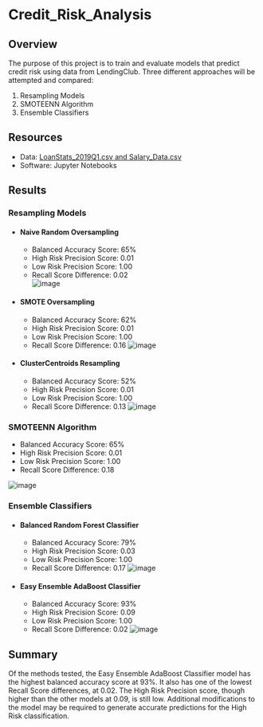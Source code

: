 # Credit_Risk_Analysis
## Overview
The purpose of this project is to train and evaluate models that predict credit risk using data from LendingClub. Three different approaches will be attempted and compared:
  1. Resampling Models
  2. SMOTEENN Algorithm
  3. Ensemble Classifiers

## Resources
- Data: [LoanStats_2019Q1.csv and Salary_Data.csv](https://github.com/mcarson16/Credit_Risk_Analysis/blob/main/Resources.zip)
- Software: Jupyter Notebooks

## Results

### Resampling Models
- #### Naive Random Oversampling
  - Balanced Accuracy Score: 65%
  - High Risk Precision Score: 0.01
  - Low Risk Precision Score: 1.00
  - Recall Score Difference: 0.02  
![image](https://user-images.githubusercontent.com/83254435/133009827-f67e21fe-90be-458e-ab9c-0e5d09b8d85f.png)

- #### SMOTE Oversampling
  - Balanced Accuracy Score: 62%
  - High Risk Precision Score: 0.01
  - Low Risk Precision Score: 1.00
  - Recall Score Difference: 0.16
![image](https://user-images.githubusercontent.com/83254435/133009850-4e0c7850-16f9-4be6-bed1-1481c830c44b.png)

- #### ClusterCentroids Resampling
  - Balanced Accuracy Score: 52%
  - High Risk Precision Score: 0.01
  - Low Risk Precision Score: 1.00
  - Recall Score Difference: 0.13
![image](https://user-images.githubusercontent.com/83254435/133009905-9e8b8029-5b09-43a1-833f-ac6d6101828c.png)

### SMOTEENN Algorithm
  - Balanced Accuracy Score: 65%
  - High Risk Precision Score: 0.01
  - Low Risk Precision Score: 1.00
  - Recall Score Difference: 0.18
  
![image](https://user-images.githubusercontent.com/83254435/133010002-5b3e1fe3-015a-4cc3-bb6f-8bd91de99d55.png)

### Ensemble Classifiers
- #### Balanced Random Forest Classifier
  - Balanced Accuracy Score: 79%
  - High Risk Precision Score: 0.03
  - Low Risk Precision Score: 1.00
  - Recall Score Difference: 0.17
![image](https://user-images.githubusercontent.com/83254435/133010134-13e7d4e8-cfcb-4bed-936e-9a6f35db4a80.png)

- #### Easy Ensemble AdaBoost Classifier
  - Balanced Accuracy Score: 93%
  - High Risk Precision Score: 0.09
  - Low Risk Precision Score: 1.00
  - Recall Score Difference: 0.02
![image](https://user-images.githubusercontent.com/83254435/133010174-85d9e39a-a82d-4e2a-9e83-12092551b9fc.png)

## Summary
Of the methods tested, the Easy Ensemble AdaBoost Classifier model has the highest balanced accuracy score at 93%. It also has one of the lowest Recall Score differences, at 0.02. The High Risk Precision score, though higher than the other models at 0.09, is still low. Additional modifications to the model may be required to generate accurate predictions for the High Risk classification.
